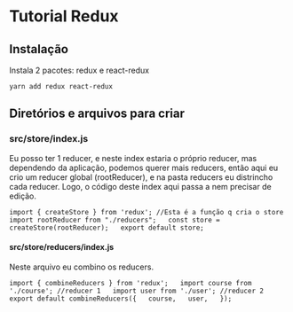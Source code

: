 # Tutorial Redux

## Instalação

Instala 2 pacotes: redux e react-redux

`yarn add redux react-redux`

## Diretórios e arquivos para criar

### src/store/index.js

Eu posso ter 1 reducer, e neste index estaria o próprio reducer, mas dependendo da aplicação, podemos querer mais reducers, então aqui eu crio um reducer global (rootReducer), e na pasta reducers eu distrincho cada reducer. Logo, o código deste index aqui passa a nem precisar de edição.

`import { createStore } from 'redux'; //Esta é a função q cria o store  
import rootReducer from "./reducers";  
const store = createStore(rootReducer);  
export default store;`

#### src/store/reducers/index.js

Neste arquivo eu combino os reducers.

`import { combineReducers } from 'redux';  
import course from './course'; //reducer 1  
import user from './user'; //reducer 2  
export default combineReducers({  
	course,  
	user,  
});`